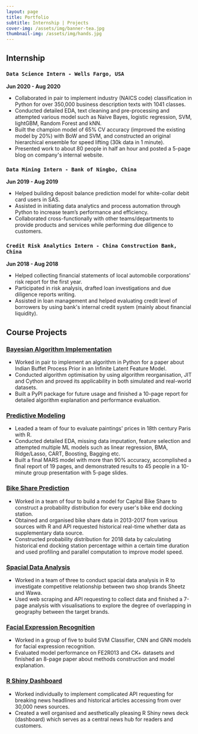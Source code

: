```yaml
---
layout: page
title: Portfolio
subtitle: Internship | Projects
cover-img: /assets/img/banner-tea.jpg
thumbnail-img: /assets/img/hands.jpg
---
```


## Internship


### `Data Science Intern - Wells Fargo, USA`

**Jun 2020 - Aug 2020**
  
- Collaborated in pair to implement industry (NAICS code) classification in Python for over 350,000 business description texts with 1041 classes.
- Conducted detailed EDA, text cleaning and pre-processing and attempted various model such as Naive Bayes, logistic regression, SVM, lightGBM, Random Forest and kNN.
- Built the champion model of 65% CV accuracy (improved the existing model by 20%) with BoW and SVM, and constructed an original hierarchical ensemble for speed lifting (30k data in 1 minute).
- Presented work to about 80 people in half an hour and posted a 5-page blog on company's internal website.

### `Data Mining Intern - Bank of Ningbo, China`

**Jun 2019 - Aug 2019**

- Helped building deposit balance prediction model for white-collar debit card users in SAS.
- Assisted in initiating data analytics and process automation through Python to increase team’s performance and efficiency.
- Collaborated cross-functionally with other teams/departments to provide products and services while performing due diligence to customers.

### `Credit Risk Analytics Intern - China Construction Bank, China`

**Jun 2018 - Aug 2018**

- Helped collecting financial statements of local automobile corporations' risk report for the first year.
- Participated in risk analysis, drafted loan investigations and due diligence reports writing.
- Assisted in loan management and helped evaluating credit level of borrowers by using bank's internal credit system (mainly about financial liquidity).





## Course Projects


### [Bayesian Algorithm Implementation](https://github.com/ZhiQiu976/project-IBP-LGaussian-Algorithm-Implementation)

- Worked in pair to implement an algorithm in Python for a paper about Indian Buffet Process Prior in an Infinite Latent Feature Model.
- Conducted algorithm optimisation by using algorithm reorganisation, JIT and Cython and proved its applicability in both simulated and real-world datasets.
- Built a PyPI package for future usage and finished a 10-page report for detailed algorithm explanation and performance evaluation.

### [Predictive Modeling](https://github.com/ZhiQiu976/project-Predictive-Modelling)

- Leaded a team of four to evaluate paintings' prices in 18th century Paris with R.
- Conducted detailed EDA, missing data imputation, feature selection and attempted multiple ML models such as linear regression, BMA, Ridge/Lasso, CART, Boosting, Bagging etc.
- Built a final MARS model with more than 90% accuracy, accomplished a final report of 19 pages, and demonstrated results to 45 people in a 10-minute group presentation with 5-page slides.

### [Bike Share Prediction](https://github.com/ZhiQiu976/project-Bike-Share-Prediction)

- Worked in a team of four to build a model for Capital Bike Share to construct a probability distribution for every user's bike end docking station.
- Obtained and organised bike share data in 2013-2017 from various sources with R and API requested historical real-time whether data as supplementary data source.
- Constructed probability distribution for 2018 data by calculating historical end docking station percentage within a certain time duration and used profiling and parallel computation to improve model speed.

### [Spacial Data Analysis](https://github.com/ZhiQiu976/project-Spacial-Data-Analysis)

- Worked in a team of three to conduct spacial data analysis in R to investigate competitive relationship between two shop brands Sheetz and Wawa.
- Used web scraping and API requesting to collect data and finished a 7-page analysis with visualisations to explore the degree of overlapping in geography between the target brands.

### [Facial Expression Recognition](https://github.com/ZhiQiu976/project-Facial-Expression-Recognition)

- Worked in a group of five to build SVM Classifier, CNN and GNN models for facial expression recognition.
- Evaluated model performance on FE2R013 and CK+ datasets and finished an 8-page paper about methods construction and model explanation.

### [R Shiny Dashboard](https://github.com/ZhiQiu976/project-NewsHub-Rshiny)

- Worked individually to implement complicated API requesting for breaking news headlines and historical articles accessing from over 30,000 news sources.
- Created a well organised and aesthetically pleasing R Shiny news deck (dashboard) which serves as a central news hub for readers and customers.






